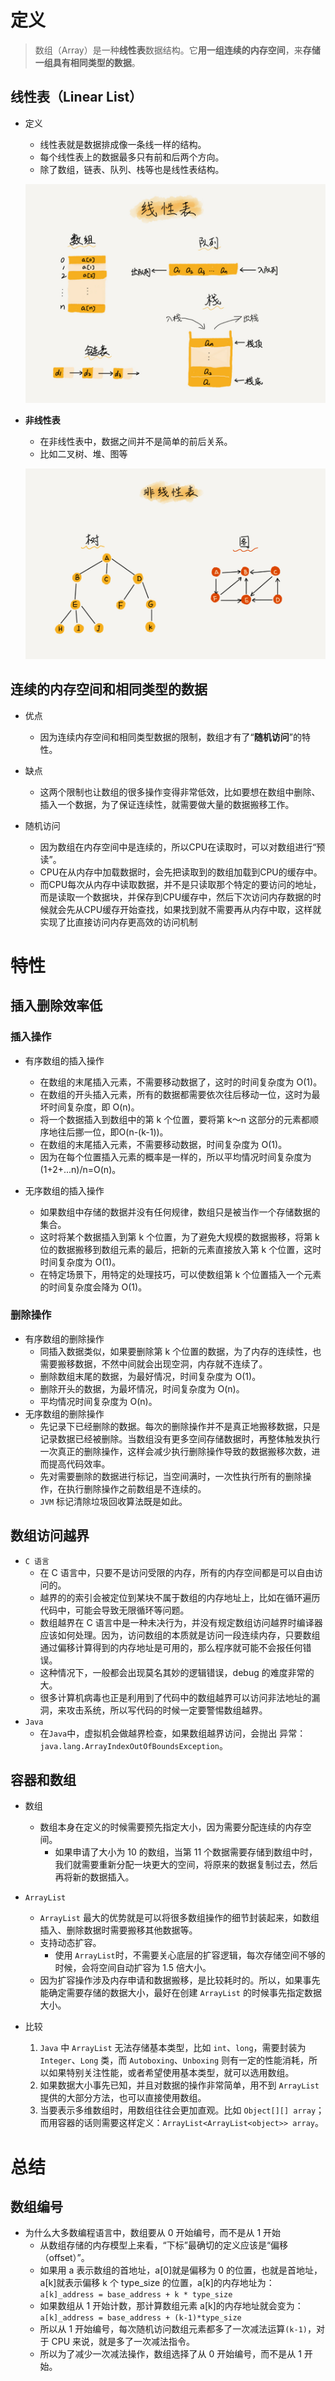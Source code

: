 # 定义

> 数组（Array）是一种**线性表**数据结构。它**用一组连续的内存空间**，来**存储一组具有相同类型的数据**。

## 线性表（Linear List）

* 定义

  * 线性表就是数据排成像一条线一样的结构。
  * 每个线性表上的数据最多只有前和后两个方向。
  * 除了数组，链表、队列、栈等也是线性表结构。

  ![](https://raw.githubusercontent.com/jinminer/docs/master/data-structure-algorithm/2.0-algorithm-basic/1.0-array/1.0-linear-list.jpg)

* **非线性表**

  * 在非线性表中，数据之间并不是简单的前后关系。
  * 比如二叉树、堆、图等
  
  ![](https://raw.githubusercontent.com/jinminer/docs/master/data-structure-algorithm/2.0-algorithm-basic/1.0-array/1.1-no-linear-list.jpg)



## 连续的内存空间和相同类型的数据

* 优点
  * 因为连续内存空间和相同类型数据的限制，数组才有了“**随机访问**”的特性。
* 缺点
  * 这两个限制也让数组的很多操作变得非常低效，比如要想在数组中删除、插入一个数据，为了保证连续性，就需要做大量的数据搬移工作。

* 随机访问
  * 因为数组在内存空间中是连续的，所以CPU在读取时，可以对数组进行“预读”。
  * CPU在从内存中加载数据时，会先把读取到的数组加载到CPU的缓存中。
  * 而CPU每次从内存中读取数据，并不是只读取那个特定的要访问的地址，而是读取一个数据块，并保存到CPU缓存中，然后下次访问内存数据的时候就会先从CPU缓存开始查找，如果找到就不需要再从内存中取，这样就实现了比直接访问内存更高效的访问机制

# 特性

## 插入删除效率低

### 插入操作

* 有序数组的插入操作
  * 在数组的末尾插入元素，不需要移动数据了，这时的时间复杂度为 O(1)。
  * 在数组的开头插入元素，所有的数据都需要依次往后移动一位，这时为最坏时间复杂度，即 O(n)。
  * 将一个数据插入到数组中的第 k 个位置，要将第 k～n 这部分的元素都顺序地往后挪一位，即O(n-(k-1))。
  * 在数组的末尾插入元素，不需要移动数据，时间复杂度为 O(1)。
  * 因为在每个位置插入元素的概率是一样的，所以平均情况时间复杂度为 (1+2+...n)/n=O(n)。

* 无序数组的插入操作
  * 如果数组中存储的数据并没有任何规律，数组只是被当作一个存储数据的集合。
  * 这时将某个数据插入到第 k 个位置，为了避免大规模的数据搬移，将第 k 位的数据搬移到数组元素的最后，把新的元素直接放入第 k 个位置，这时时间复杂度为 O(1)。
  * 在特定场景下，用特定的处理技巧，可以使数组第 k 个位置插入一个元素的时间复杂度会降为 O(1)。

### 删除操作

* 有序数组的删除操作
  * 同插入数据类似，如果要删除第 k 个位置的数据，为了内存的连续性，也需要搬移数据，不然中间就会出现空洞，内存就不连续了。
  * 删除数组末尾的数据，为最好情况，时间复杂度为 O(1)。
  * 删除开头的数据，为最坏情况，时间复杂度为 O(n)。
  * 平均情况时间复杂度为 O(n)。
* 无序数组的删除操作
  * 先记录下已经删除的数据。每次的删除操作并不是真正地搬移数据，只是记录数据已经被删除。当数组没有更多空间存储数据时，再整体触发执行一次真正的删除操作，这样会减少执行删除操作导致的数据搬移次数，进而提高代码效率。
  * 先对需要删除的数据进行标记，当空间满时，一次性执行所有的删除操作，在执行删除操作之前数组是不连续的。
  * `JVM` 标记清除垃圾回收算法既是如此。

## 数组访问越界

* `C 语言`
  * 在 C 语言中，只要不是访问受限的内存，所有的内存空间都是可以自由访问的。
  * 越界的的索引会被定位到某块不属于数组的内存地址上，比如在循环遍历代码中，可能会导致无限循环等问题。
  * 数组越界在 C 语言中是一种未决行为，并没有规定数组访问越界时编译器应该如何处理。因为，访问数组的本质就是访问一段连续内存，只要数组通过偏移计算得到的内存地址是可用的，那么程序就可能不会报任何错误。
  * 这种情况下，一般都会出现莫名其妙的逻辑错误，debug 的难度非常的大。
  * 很多计算机病毒也正是利用到了代码中的数组越界可以访问非法地址的漏洞，来攻击系统，所以写代码的时候一定要警惕数组越界。
* `Java`
  * 在`Java`中，虚拟机会做越界检查，如果数组越界访问，会抛出 异常：`java.lang.ArrayIndexOutOfBoundsException`。

## 容器和数组

* 数组
  * 数组本身在定义的时候需要预先指定大小，因为需要分配连续的内存空间。
    * 如果申请了大小为 10 的数组，当第 11 个数据需要存储到数组中时，我们就需要重新分配一块更大的空间，将原来的数据复制过去，然后再将新的数据插入。
* `ArrayList`
  * `ArrayList` 最大的优势就是可以将很多数组操作的细节封装起来，如数组插入、删除数据时需要搬移其他数据等。
  * 支持动态扩容。
    * 使用 `ArrayList`时，不需要关心底层的扩容逻辑，每次存储空间不够的时候，会将空间自动扩容为 1.5 倍大小。
  * 因为扩容操作涉及内存申请和数据搬移，是比较耗时的。所以，如果事先能确定需要存储的数据大小，最好在创建 `ArrayList` 的时候事先指定数据大小。

* 比较

  1. `Java` 中 `ArrayList` 无法存储基本类型，比如 `int`、`long`，需要封装为 `Integer`、`Long` 类，而 `Autoboxing`、`Unboxing` 则有一定的性能消耗，所以如果特别关注性能，或者希望使用基本类型，就可以选用数组。
  2. 如果数据大小事先已知，并且对数据的操作非常简单，用不到 `ArrayList` 提供的大部分方法，也可以直接使用数组。
  3. 当要表示多维数组时，用数组往往会更加直观。比如 `Object[][] array`；而用容器的话则需要这样定义：`ArrayList<ArrayList<object>> array`。

  

# 总结

## 数组编号

* 为什么大多数编程语言中，数组要从 0 开始编号，而不是从 1 开始
  * 从数组存储的内存模型上来看，“下标”最确切的定义应该是“偏移（offset）”。
  * 如果用 a 表示数组的首地址，a[0]就是偏移为 0 的位置，也就是首地址，a[k]就表示偏移 k 个 type_size 的位置，a[k]的内存地址为：`a[k]_address = base_address + k * type_size` 
  * 如果数组从 1 开始计数，那计算数组元素 a[k]的内存地址就会变为：`a[k]_address = base_address + (k-1)*type_size` 
  * 所以从 1 开始编号，每次随机访问数组元素都多了一次减法运算`(k-1)`，对于 CPU 来说，就是多了一次减法指令。
  * 所以为了减少一次减法操作，数组选择了从 0 开始编号，而不是从 1 开始。















